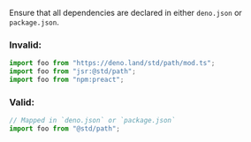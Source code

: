 Ensure that all dependencies are declared in either `deno.json` or
`package.json`.

### Invalid:

```ts
import foo from "https://deno.land/std/path/mod.ts";
import foo from "jsr:@std/path";
import foo from "npm:preact";
```

### Valid:

```ts
// Mapped in `deno.json` or `package.json`
import foo from "@std/path";
```
